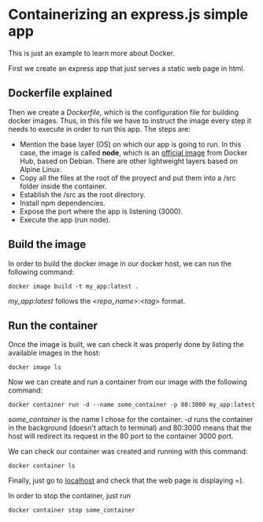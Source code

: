 # Containerizing an express.js simple app

This is just an example to learn more about Docker. 

First we create an express app that just serves a static web page in html.

## Dockerfile explained

Then we create a _Dockerfile_, which is the configuration file for building docker images. Thus, in this file we have to instruct the image every step it needs to execute in order to run this app. The steps are:

- Mention the base layer (OS) on which our app is going to run. In this case, the image is called __node__, which is an [official image](https://hub.docker.com/_/node/) from Docker Hub, based on Debian. There are other lightweight layers based on Alpine Linux.
- Copy all the files at the root of the proyect and put them into a /src folder inside the container.
- Establish the /src as the root directory.
- Install npm dependencies.
- Expose the port where the app is listening (3000).
- Execute the app (run node). 

## Build the image

In order to build the docker image in our docker host, we can run the following command:

```
docker image build -t my_app:latest .
```

_my_app:latest_ follows the <_repo_name_>:<_tag_> format.

## Run the container

Once the image is built, we can check it was properly done by listing the available images in the host:

```
docker image ls
```

Now we can create and run a container from our image with the following command:

```
docker container run -d --name some_container -p 80:3000 my_app:latest
```

_some\_container_ is the name I chose for the container. _-d_ runs the container in the background (doesn't attach to terminal) and 80:3000 means that the host will redirect its request in the 80 port to the container 3000 port.

We can check our container was created and running with this command:

```
docker container ls
```

Finally, just go to [localhost](http://127.0.0.1) and check that the web page is displaying =).

In order to stop the container, just run 

```
docker container stop some_container
```
